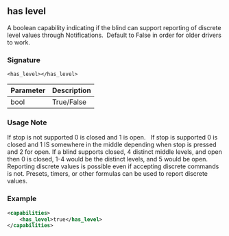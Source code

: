 ## has level

A boolean capability indicating if the blind can support reporting of discrete level values through Notifications.  Default to False in order for older drivers to work.


### Signature

`<has_level></has_level>`


| Parameter | Description |
| --- | --- |
| bool | True/False |


### Usage Note

If stop is not supported 0 is closed and 1 is open.  
If stop is supported 0 is closed and 1 IS somewhere in the middle depending when stop is pressed and 2 for open.
If a blind supports closed, 4 distinct middle levels, and open then 0 is closed, 1-4 would be the distinct levels, and 5 would be open.
Reporting discrete values is possible even if accepting discrete commands is not. Presets, timers, or other formulas can be used to report discrete values.


### Example

```xml
<capabilities>
    <has_level>true</has_level>
</capabilities>
```

